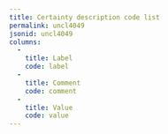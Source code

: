 ```yaml
---
title: Certainty description code list
permalink: uncl4049
jsonid: uncl4049
columns:
  - 
    title: Label
    code: label
  - 
    title: Comment
    code: comment
  - 
    title: Value
    code: value
---
```

